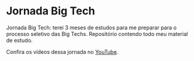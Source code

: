# Jornada Big Tech

Jornada Big Tech: terei 3 meses de estudos para me preparar para o processo seletivo das Big Techs. Repositório contendo todo meu material de estudo.

Confira os vídeos dessa jornada no [YouTube][playlist].

[playlist]: https://www.youtube.com/playlist?list=PLBol2MsQo_E77Fk4cimEFMusT6EuOQ-N0
